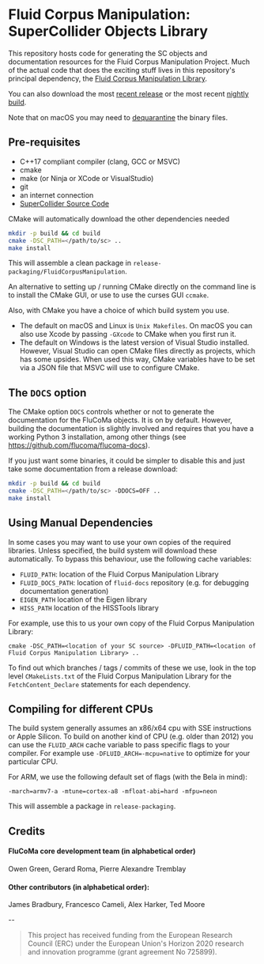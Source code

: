 # Fluid Corpus Manipulation: SuperCollider Objects Library

This repository hosts code for generating the SC objects and documentation resources for the Fluid Corpus Manipulation Project. Much of the actual code that does the exciting stuff lives in this repository's principal dependency, the [Fluid Corpus Manipulation Library](https://github.com/flucoma/flucoma-core).


You can also download the most [recent release](https://learn.flucoma.org/installation/sc) or the most recent [nightly build](https://github.com/flucoma/flucoma-sc/releases/tag/nightly).

Note that on macOS you may need to [dequarantine](https://learn.flucoma.org/installation/sc#step-3-dequarantine-scx-extensions) the binary files.

## Pre-requisites


* C++17 compliant compiler (clang, GCC or MSVC)
* cmake 
* make (or Ninja or XCode or VisualStudio)
* git 
* an internet connection 
* [SuperCollider Source Code](https://github.com/supercollider/supercollider)

CMake will automatically download the other dependencies needed

```bash
mkdir -p build && cd build
cmake -DSC_PATH=</path/to/sc> ..
make install
```

This will assemble a clean package in `release-packaging/FluidCorpusManipulation`.

An alternative to setting up / running CMake directly on the command line is to install the CMake GUI, or use to use the curses GUI `ccmake`.

Also, with CMake you have a choice of which build system you use.

- The default on macOS and Linux is `Unix Makefiles`. On macOS you can also use Xcode by passing `-GXcode` to CMake when you first run it.
- The default on Windows is the latest version of Visual Studio installed. However, Visual Studio can open CMake files directly as projects, which has some upsides. When used  this way, CMake variables have to be set via a JSON file that MSVC will use to configure CMake.
## The `DOCS` option 
The CMake option `DOCS` controls whether or not to generate the documentation for the FluCoMa objects. It is on by default. However, building the documentation is slightly involved and requires that you have a working Python 3 installation, among other things (see https://github.com/flucoma/flucoma-docs). 

If you just want some binaries, it could be simpler to disable this and just take some documentation from a release download:

```bash
mkdir -p build && cd build
cmake -DSC_PATH=</path/to/sc> -DDOCS=OFF ..
make install
```









## Using Manual Dependencies

In some cases you may want to use your own copies of the required libraries. Unless specified, the build system will download these automatically. To bypass this behaviour, use the following cache variables:

- `FLUID_PATH`: location of the Fluid Corpus Manipulation Library
- `FLUID_DOCS_PATH`: location of `fluid-docs` repository (e.g. for debugging documentation generation)
- `EIGEN_PATH` location of the Eigen library
- `HISS_PATH` location of the HISSTools library

For example, use this to us your own copy of the Fluid Corpus Manipulation Library:

```
cmake -DSC_PATH=<location of your SC source> -DFLUID_PATH=<location of Fluid Corpus Manipulation Library> ..
```

To find out which branches / tags / commits of these we use, look in the top level `CMakeLists.txt` of the Fluid Corpus Manipulation Library for the `FetchContent_Declare` statements for each dependency.


## Compiling for different CPUs

The build system generally assumes an x86/x64 cpu with SSE instructions or Apple Silicon. To build on another kind of CPU (e.g. older than 2012) you can use the `FLUID_ARCH` cache variable to pass specific flags to your compiler. For example use `-DFLUID_ARCH=-mcpu=native` to optimize for your particular CPU.

For ARM, we use the following default set of flags (with the Bela in mind):

```
-march=armv7-a -mtune=cortex-a8 -mfloat-abi=hard -mfpu=neon
```

This will assemble a package in `release-packaging`.

## Credits
#### FluCoMa core development team (in alphabetical order)
Owen Green, Gerard Roma, Pierre Alexandre Tremblay

#### Other contributors (in alphabetical order):
James Bradbury, Francesco Cameli, Alex Harker, Ted Moore

--

> This project has received funding from the European Research Council (ERC) under the European Union's Horizon 2020 research and innovation programme (grant agreement No 725899).
